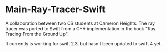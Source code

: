 # Main-Ray-Tracer-Swift
A collaboration between two CS students at Cameron Heights. The ray tracer was ported to Swift from a C++ implementation in the book "Ray Tracing From the Ground Up".

It currently is working for swift 2.3, but hasn't been updated to swift 4 yet.
